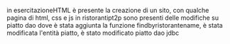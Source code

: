 in esercitazioneHTML è presente la creazione di un sito, con qualche pagina di html, css e js
in ristorantipt2p sono presenti delle modifiche su piatto dao dove è stata aggiunta la funzione findbyristorantename, è stata modificata l'entità piatto, è stato modificato piatto dao jdbc
